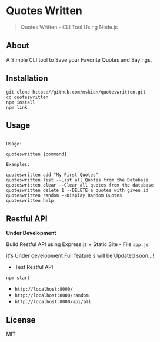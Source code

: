# Quotes Written

> Quotes Written - CLI Tool Using Node.js

## About

<p>A Simple CLI tool to Save your Favorite Quotes and Sayings.</p>


## Installation

```
git clone https://github.com/mskian/quoteswritten.git
cd quoteswritten
npm install
npm link
```

## Usage

```

Usage:
 
quoteswritten [command]
 
Examples:
 
quoteswritten add "My First Quotes" 
quoteswritten list --List all Quotes from the Database 
quoteswritten clear --Clear all quotes from the database 
quoteswritten delete 1 --DELETE a quotes with given id 
quoteswritten random --Display Random Quotes 
quoteswritten help

```
## Restful API

**Under Development**

<p>Build Restful API using Express.js + Static Site - File <code>app.js</code></p>
<p>it's Under development Full feature's will be Updated soon...!</p>

- Test Restful API

```
npm start
```
- `http://localhost:8000/`
- `http://localhost:8000/random`
- `http://localhost:8000/api/all`

## License

MIT
